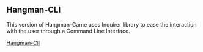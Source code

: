 ## Hangman-CLI

This version of Hangman-Game uses Inquirer library to ease the interaction with the user through a Command Line Interface.

[Hangman-ClI](https://mariomenjr.github.io/Hangman-CLI)